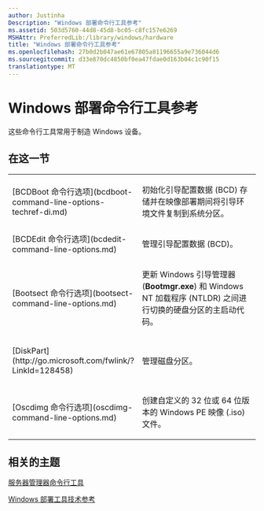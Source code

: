 ```yaml
---
author: Justinha
Description: "Windows 部署命令行工具参考"
ms.assetid: 503d5760-44d8-45d8-bc05-c8fc157e6269
MSHAttr: PreferredLib:/library/windows/hardware
title: "Windows 部署命令行工具参考"
ms.openlocfilehash: 27b0d2b047ae61e67805a81196655a9e736044d6
ms.sourcegitcommit: d33e870dc4850bf0ea47fdae0d163b04c1c90f15
translationtype: MT
---
```

# <a name="windows-deployment-command-line-tools-reference"></a>Windows 部署命令行工具参考


这些命令行工具常用于制造 Windows 设备。

## <a name="span-idinthissectionspanspan-idinthissectionspanspan-idinthissectionspanin-this-section"></a><span id="In_This_Section"></span><span id="in_this_section"></span><span id="IN_THIS_SECTION"></span>在这一节


<table>
<colgroup>
<col width="50%" />
<col width="50%" />
</colgroup>
<tbody>
<tr class="odd">
<td align="left"><p>[BCDBoot 命令行选项](bcdboot-command-line-options-techref-di.md)</p></td>
<td align="left"><p>初始化引导配置数据 (BCD) 存储并在映像部署期间将引导环境文件复制到系统分区。</p></td>
</tr>
<tr class="even">
<td align="left">[BCDEdit 命令行选项](bcdedit-command-line-options.md)</td>
<td align="left"><p>管理引导配置数据 (BCD)。</p></td>
</tr>
<tr class="odd">
<td align="left"><p>[Bootsect 命令行选项](bootsect-command-line-options.md)</p></td>
<td align="left"><p>更新 Windows 引导管理器 (<strong>Bootmgr.exe</strong>) 和 Windows NT 加载程序 (NTLDR) 之间进行切换的硬盘分区的主启动代码。</p></td>
</tr>
<tr class="even">
<td align="left"><p>[DiskPart](http://go.microsoft.com/fwlink/?LinkId=128458)</p></td>
<td align="left"><p>管理磁盘分区。</p></td>
</tr>
<tr class="odd">
<td align="left"><p>[Oscdimg 命令行选项](oscdimg-command-line-options.md)</p></td>
<td align="left"><p>创建自定义的 32 位或 64 位版本的 Windows PE 映像 (.iso) 文件。</p></td>
</tr>
</tbody>
</table>

 

## <a name="span-idrelatedtopicsspanrelated-topics"></a><span id="related_topics"></span>相关的主题


[服务器管理器命令行工具](http://go.microsoft.com/fwlink/?LinkId=132134)

[Windows 部署工具技术参考](index.md)

 

 






